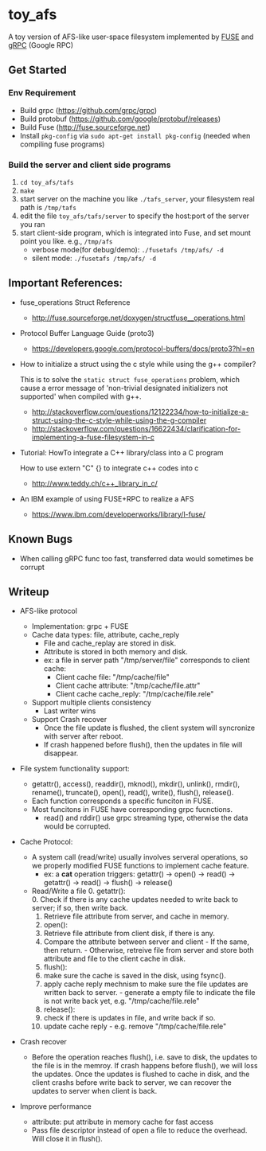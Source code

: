 # toy_afs
A toy version of AFS-like user-space filesystem implemented by [FUSE](http://fuse.sourceforge.net/) and [gRPC](https://github.com/grpc/grpc) (Google RPC)


## Get Started

### Env Requirement
- Build grpc (https://github.com/grpc/grpc)
- Build protobuf (https://github.com/google/protobuf/releases)
- Build Fuse (http://fuse.sourceforge.net)
- Install `pkg-config` via `sudo apt-get install pkg-config` (needed when compiling fuse programs)

### Build the server and client side programs
1. `cd toy_afs/tafs`
2. `make`
3. start server on the machine you like `./tafs_server`, your filesystem real path is `/tmp/tafs`
4. edit the file `toy_afs/tafs/server` to specify the host:port of the server you ran
5. start client-side program, which is integrated into Fuse, and set mount point you like. e.g., `/tmp/afs`
   - verbose mode(for debug/demo): `./fusetafs /tmp/afs/ -d`
   - silent mode: `./fusetafs /tmp/afs/ -d`


## Important References:
- fuse_operations Struct Reference
  - http://fuse.sourceforge.net/doxygen/structfuse__operations.html

- Protocol Buffer Language Guide (proto3)
  - https://developers.google.com/protocol-buffers/docs/proto3?hl=en
  
- How to initialize a struct using the c style while using the g++ compiler? 

  This is to solve the `static struct fuse_operations` problem, which cause a error message of 'non-trivial designated initializers not supported' when compiled with g++.

  - http://stackoverflow.com/questions/12122234/how-to-initialize-a-struct-using-the-c-style-while-using-the-g-compiler
  - http://stackoverflow.com/questions/16622434/clarification-for-implementing-a-fuse-filesystem-in-c

- Tutorial: HowTo integrate a C++ library/class into a C program

  How to use extern "C" {} to integrate c++ codes into c
  - http://www.teddy.ch/c++_library_in_c/

- An IBM example of using FUSE+RPC to realize a AFS
  - https://www.ibm.com/developerworks/library/l-fuse/


## Known Bugs
- When calling gRPC func too fast, transferred data would sometimes be corrupt


## Writeup

- AFS-like protocol
  - Implementation: grpc + FUSE
  - Cache data types: file, attribute, cache_reply
    - File and cache_replay are stored in disk.
    - Attribute is stored in both memory and disk.
    - ex: a file in server path "/tmp/server/file" corresponds to client cache:
      - Client cache file: "/tmp/cache/file"
      - Client cache attribute: "/tmp/cache/file.attr"
      - Client cache cache_reply: "/tmp/cache/file.rele"
  - Support multiple clients consistency
    - Last writer wins
  - Support Crash recover
    - Once the file update is flushed, the client system will syncronize with server after reboot.
    - If crash happened before flush(), then the updates in file will disappear. 

- File system functionality support:
  - getattr(), access(), readdir(), mknod(), mkdir(), unlink(), rmdir(), rename(), truncate(), open(), read(), write(), flush(), release().
  - Each function corresponds a specific funciton in FUSE.
  - Most funcitons in FUSE have corresponding grpc fucnctions.
    - read() and rddir() use grpc streaming type, otherwise the data would be corrupted. 

- Cache Protocol:
  - A system call (read/write) usually involves serveral operations, so we properly modified FUSE functions to implement cache feature.
    - ex: a **cat** operation triggers: getattr() -> open() -> read() -> getattr() -> read() -> flush() -> release()
  - Read/Write a file
    0. getattr():  
      0. Check if there is any cache updates needed to write back to server; if so, then write back.
      1. Retrieve file attribute from server, and cache in memory.
    1. open():
      0. Retrieve file attribute from client disk, if there is any.
      1. Compare the attribute between server and client
        - If the same, then return.
        - Otherwise, retreive file from server and store both attribute and file to the client cache in disk.
    2. flush():
      0. make sure the cache is saved in the disk, using fsync().
      1. apply cache reply mechnism to make sure the file updates are written back to server.
        - generate a empty file to indicate the file is not write back yet, e.g. "/tmp/cache/file.rele"
    3. release():
      0. check if there is updates in file, and write back if so.
      1. update cache reply
        - e.g. remove "/tmp/cache/file.rele"

- Crash recover
  - Before the operation reaches flush(), i.e. save to disk, the updates to the file is in the memroy. If crash happens before flush(), we will loss the updates. Once the updates is flushed to cache in disk, and the client crashs before write back to server, we can recover the updates to server when client is back.

- Improve performance
  - attribute: put attribute in memory cache for fast access
  - Pass file descriptor instead of open a file to reduce the overhead. Will close it in flush().

